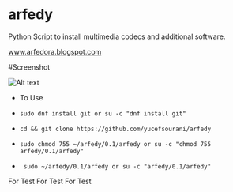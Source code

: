 # arfedy
Python Script to  install multimedia codecs and additional software.

www.arfedora.blogspot.com




#Screenshot

![Alt text](https://github.com/yucefsourani/arfedy/raw/master/screenshot.jpg "Screenshot")



* To Use
 * ``` sudo dnf install git or su -c "dnf install git" ```
 
 * ``` cd && git clone https://github.com/yucefsourani/arfedy ```

 * ``` sudo chmod 755 ~/arfedy/0.1/arfedy or su -c "chmod 755 arfedy/0.1/arfedy" ```

 * ``` sudo ~/arfedy/0.1/arfedy or su -c "arfedy/0.1/arfedy"```


For Test
For Test 
For Test
